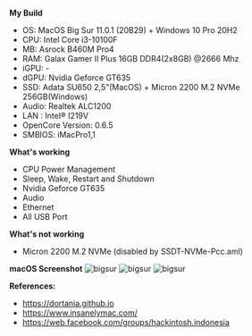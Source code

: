 **My Build**
- OS: MacOS Big Sur 11.0.1 (20B29) + Windows 10 Pro 20H2
- CPU: Intel Core i3-10100F
- MB: Asrock B460M Pro4
- RAM: Galax Gamer II Plus 16GB DDR4(2x8GB) @2666 Mhz
- iGPU: -
- dGPU: Nvidia Geforce GT635 
- SSD: Adata SU650 2,5"(MacOS) + Micron 2200 M.2 NVMe 256GB(Windows)
- Audio: Realtek ALC1200
- LAN : Intel® I219V
- OpenCore Version: 0.6.5
- SMBIOS: iMacPro1,1

**What's working**
- CPU Power Management
- Sleep, Wake, Restart and Shutdown
- Nvidia Geforce GT635
- Audio
- Ethernet
- All USB Port

**What's not working**
- Micron 2200 M.2 NVMe (disabled by SSDT-NVMe-Pcc.aml)

**macOS Screenshot**
![bigsur](https://i.ibb.co/YXwdb63/Screen-Shot-2020-11-21-at-20-49-42.png)
![bigsur](https://i.ibb.co/M6cR4QD/Screen-Shot-2020-11-27-at-14-14-10.png)
![bigsur](https://i.ibb.co/TKPMc21/Screen-Shot-2020-11-27-at-14-13-44.png)

**References:**
- https://dortania.github.io
- https://www.insanelymac.com/
- https://web.facebook.com/groups/hackintosh.indonesia
